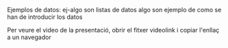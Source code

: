 
Ejemplos de datos:
ej-algo son listas de datos
algo son ejemplo de como se han de introducir los datos

Per veure el video de la presentació, obrir el fitxer videolink i copiar l'enllaç a un navegador

